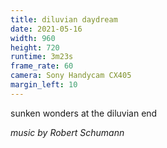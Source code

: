 ```yaml
---
title: diluvian daydream
date: 2021-05-16
width: 960
height: 720
runtime: 3m23s
frame_rate: 60
camera: Sony Handycam CX405
margin_left: 10
---
```

sunken wonders at the diluvian end

*music by Robert Schumann*
